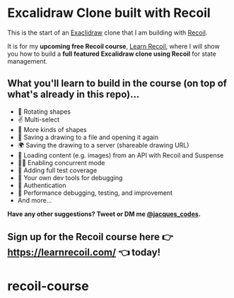 # Excalidraw Clone built with Recoil

This is the start of an [Exaclidraw](https://excalidraw.com/) clone that I am building with [Recoil](https://recoiljs.org/).

It is for my **upcoming free Recoil course**, [Learn Recoil](https://learnrecoil.com/), where I will show you how to build a **full featured Excalidraw clone using Recoil** for state management.

## What you'll learn to build in the course (on top of what's already in this repo)...

-   🔄 Rotating shapes
-   ✌️ Multi-select
-   🔵 More kinds of shapes
-   💾 Saving a drawing to a file and opening it again
-   🌍 Saving the drawing to a server (shareable drawing URL)
-   🌄 Loading content (e.g. images) from an API with Recoil and Suspense
-   👯‍♂️ Enabling concurrent mode
-   🧪 Adding full test coverage
-   🤔 Your own dev tools for debugging
-   🔑 Authentication
-   🏃 Performance debugging, testing, and improvement
-   And more...

**Have any other suggestions? Tweet or DM me [@jacques_codes](https://twitter.com/jacques_codes).**

## Sign up for the Recoil course here 👉 https://learnrecoil.com/ 👈 today!
# recoil-course
